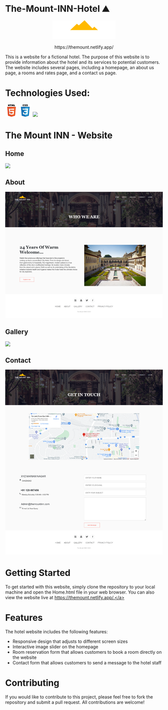 # The-Mount-INN-Hotel ⛰️

<p align="center">
    <img width="200" src="https://github.com/aniketyadavv/The-Mount-INN/blob/main/images/mountinnlogo.png" alt="Hotel logo">
</p>
<p align="center">
https://themount.netlify.app/
</p>

This is a website for a fictional hotel. The purpose of this website is to provide information about the hotel and its services to potential customers. The website includes several pages, including a homepage, an about us page, a rooms and rates page, and a contact us page.

# Technologies Used:

<img src="https://raw.githubusercontent.com/devicons/devicon/master/icons/html5/html5-original-wordmark.svg" alt="html5" width="40" height="40"/> </a> 
<img src="https://raw.githubusercontent.com/devicons/devicon/master/icons/css3/css3-original-wordmark.svg" alt="css3" width="40" height="40"/> </a> 
<img src="https://img.shields.io/badge/PHP-777BB4?style=for-the-badge&logo=php&logoColor=white">

# The Mount INN - Website
 <H2> Home </H2>
<img src="https://github.com/aniketyadavv/The-Mount-INN/blob/main/images/Home.png">
 <H2> About </H2>
<img  src="https://github.com/aniketyadavv/The-Mount-INN/blob/main/images/About.png">
 <H2> Gallery </H2>
<img  src="https://github.com/aniketyadavv/The-Mount-INN/blob/main/images/Galllery.png">
 <H2> Contact </H2>
<img  src="https://github.com/aniketyadavv/The-Mount-INN/blob/main/images/Contact.png">

# Getting Started

To get started with this website, simply clone the repository to your local machine and open the Home.html file in your web browser. <a>You can also view the website live at https://themount.netlify.app/.</a>

# Features

The hotel website includes the following features:

- Responsive design that adjusts to different screen sizes
- Interactive image slider on the homepage
- Room reservation form that allows customers to book a room directly on the website
- Contact form that allows customers to send a message to the hotel staff

# Contributing

If you would like to contribute to this project, please feel free to fork the repository and submit a pull request. All contributions are welcome!
